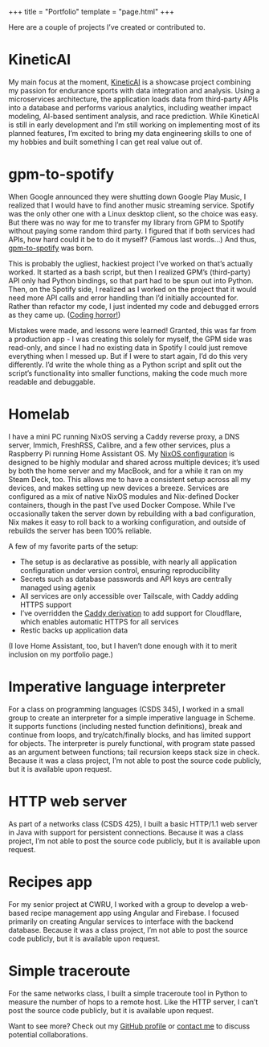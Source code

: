 +++
title = "Portfolio"
template = "page.html"
+++

Here are a couple of projects I’ve created or contributed to.

# KineticAI

My main focus at the moment, [KineticAI](https://github.com/aidengindin/KineticAI) is a showcase project combining my passion for endurance sports with data integration and analysis.
Using a microservices architecture, the application loads data from third-party APIs into a database and performs various analytics, including weather impact modeling, AI-based sentiment analysis, and race prediction.
While KineticAI is still in early development and I’m still working on implementing most of its planned features, I’m excited to bring my data engineering skills to one of my hobbies and built something I can get real value out of.

# gpm-to-spotify

When Google announced they were shutting down Google Play Music, I realized that I would have to find another music streaming service.
Spotify was the only other one with a Linux desktop client, so the choice was easy.
But there was no way for me to transfer my library from GPM to Spotify without paying some random third party.
I figured that if both services had APIs, how hard could it be to do it myself?
(Famous last words…)
And thus, [gpm-to-spotify](https://github.com/aidengindin/gpm-to-spotfy) was born.

This is probably the ugliest, hackiest project I’ve worked on that’s actually worked.
It started as a bash script, but then I realized GPM’s (third-party) API only had Python bindings, so that part had to be spun out into Python.
Then, on the Spotify side, I realized as I worked on the project that it would need more API calls and error handling than I’d initially accounted for.
Rather than refactor my code, I just indented my code and debugged errors as they came up.
([Coding horror!](https://blog.codinghorror.com/))

Mistakes were made, and lessons were learned!
Granted, this was far from a production app - I was creating this solely for myself, the GPM side was read-only, and since I had no existing data in Spotify I could just remove everything when I messed up.
But if I were to start again, I’d do this very differently.
I’d write the whole thing as a Python script and split out the script’s functionality into smaller functions, making the code much more readable and debuggable.

# Homelab

I have a mini PC running NixOS serving a Caddy reverse proxy, a DNS server, Immich, FreshRSS, Calibre, and a few other services, plus a Raspberry Pi running Home Assistant OS.
My [NixOS configuration](https://github.com/aidengindin/nixos-config) is designed to be highly modular and shared across multiple devices; it’s used by both the home server and my MacBook, and for a while it ran on my Steam Deck, too.
This allows me to have a consistent setup across all my devices, and makes setting up new devices a breeze.
Services are configured as a mix of native NixOS modules and Nix-defined Docker containers, though in the past I’ve used Docker Compose.
While I’ve occasionally taken the server down by rebuilding with a bad configuration, Nix makes it easy to roll back to a working configuration, and outside of rebuilds the server has been 100% reliable.

A few of my favorite parts of the setup:

- The setup is as declarative as possible, with nearly all application configuration under version control, ensuring reproducibility
- Secrets such as database passwords and API keys are centrally managed using agenix
- All services are only accessible over Tailscale, with Caddy adding HTTPS support
- I’ve overridden the [Caddy derivation](https://github.com/aidengindin/nixos-config/blob/main/services/caddy.nix) to add support for Cloudflare, which enables automatic HTTPS for all services
- Restic backs up application data

(I love Home Assistant, too, but I haven’t done enough with it to merit inclusion on my portfolio page.)

# Imperative language interpreter

For a class on programming languages (CSDS 345), I worked in a small group to create an interpreter for a simple imperative language in Scheme.
It supports functions (including nested function definitions), break and continue from loops, and try/catch/finally blocks, and has limited support for objects.
The interpreter is purely functional, with program state passed as an argument between functions; tail recursion keeps stack size in check.
Because it was a class project, I’m not able to post the source code publicly, but it is available upon request.

# HTTP web server

As part of a networks class (CSDS 425), I built a basic HTTP/1.1 web server in Java with support for persistent connections.
Because it was a class project, I’m not able to post the source code publicly, but it is available upon request.

# Recipes app

For my senior project at CWRU, I worked with a group to develop a web-based recipe management app using Angular and Firebase.
I focused primarily on creating Angular services to interface with the backend database.
Because it was a class project, I’m not able to post the source code publicly, but it is available upon request.

# Simple traceroute

For the same networks class, I built a simple traceroute tool in Python to measure the number of hops to a remote host.
Like the HTTP server, I can’t post the source code publicly, but it is available upon request.

Want to see more? Check out my [GitHub profile](https://github.com/aidengindin) or [contact me](/pages/contact) to discuss potential collaborations. 